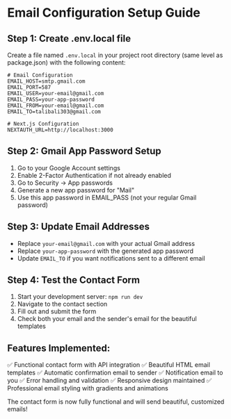 # Email Configuration Setup Guide

## Step 1: Create .env.local file
Create a file named `.env.local` in your project root directory (same level as package.json) with the following content:

```
# Email Configuration
EMAIL_HOST=smtp.gmail.com
EMAIL_PORT=587
EMAIL_USER=your-email@gmail.com
EMAIL_PASS=your-app-password
EMAIL_FROM=your-email@gmail.com
EMAIL_TO=talibali303@gmail.com

# Next.js Configuration
NEXTAUTH_URL=http://localhost:3000
```

## Step 2: Gmail App Password Setup
1. Go to your Google Account settings
2. Enable 2-Factor Authentication if not already enabled
3. Go to Security → App passwords
4. Generate a new app password for "Mail"
5. Use this app password in EMAIL_PASS (not your regular Gmail password)

## Step 3: Update Email Addresses
- Replace `your-email@gmail.com` with your actual Gmail address
- Replace `your-app-password` with the generated app password
- Update `EMAIL_TO` if you want notifications sent to a different email

## Step 4: Test the Contact Form
1. Start your development server: `npm run dev`
2. Navigate to the contact section
3. Fill out and submit the form
4. Check both your email and the sender's email for the beautiful templates

## Features Implemented:
✅ Functional contact form with API integration
✅ Beautiful HTML email templates
✅ Automatic confirmation email to sender
✅ Notification email to you
✅ Error handling and validation
✅ Responsive design maintained
✅ Professional email styling with gradients and animations

The contact form is now fully functional and will send beautiful, customized emails!
